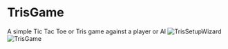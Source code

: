 # TrisGame
A simple Tic Tac Toe or Tris game against a player or AI
![TrisSetupWizard](https://user-images.githubusercontent.com/61402409/77247703-e5a2b900-6c33-11ea-8d4e-769b8e5f5bbb.png)<br>
![TrisGame](https://user-images.githubusercontent.com/61402409/77247717-fce1a680-6c33-11ea-87d4-a62defc01525.png)

